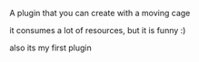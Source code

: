 A plugin that you can create with a moving cage 

it consumes a lot of resources, but it is funny :)


also its my first plugin

